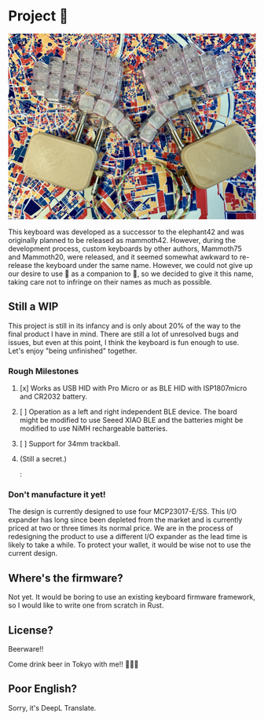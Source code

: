 # Project 🦣

![](mammoth.jpg)

This keyboard was developed as a successor to the elephant42 and was originally planned to be released as mammoth42. However, during the development process, custom keyboards by other authors, Mammoth75 and Mammoth20, were released, and it seemed somewhat awkward to re-release the keyboard under the same name.
However, we could not give up our desire to use 🦣 as a companion to 🐘, so we decided to give it this name, taking care not to infringe on their names as much as possible.

## Still a WIP

This project is still in its infancy and is only about 20% of the way to the final product I have in mind. There are still a lot of unresolved bugs and issues, but even at this point, I think the keyboard is fun enough to use. Let's enjoy "being unfinished" together.

### Rough Milestones

1. [x] Works as USB HID with Pro Micro or as BLE HID with ISP1807micro and CR2032 battery.
1. [ ] Operation as a left and right independent BLE device. The board might be modified to use Seeed XIAO BLE and the batteries might be modified to use NiMH rechargeable batteries.
1. [ ] Support for 34mm trackball.
1. (Still a secret.)

    :

### Don't manufacture it yet!

The design is currently designed to use four MCP23017-E/SS. This I/O expander has long since been depleted from the market and is currently priced at two or three times its normal price. We are in the process of redesigning the product to use a different I/O expander as the lead time is likely to take a while.
To protect your wallet, it would be wise not to use the current design.

## Where's the firmware?

Not yet. It would be boring to use an existing keyboard firmware framework, so I would like to write one from scratch in Rust.

## License?

Beerware!!

Come drink beer in Tokyo with me!! 🍺🍺🍺

## Poor English?

Sorry, it's DeepL Translate.
